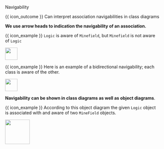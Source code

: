 <span id="title">Navigability</span>

<span id="prereqs"></span>

<span id="outcomes">{{ icon_outcome }} Can interpret association navigabilities in class diagrams</span>

<div id="body">

**We use arrow heads to indication the navigability of an association.**

<box>

{{ icon_example }} `Logic` is aware of `Minefield`, but `Minefield` is not aware of `Logic`

<img src="{{baseUrl}}/uml/classDiagrams/associations/navigability/images/logicMinefield.png" height="40" />

<include src="logic-minefield.md" />

{{ icon_example }} Here is an example of a bidirectional navigability; each class is aware of the other.<p/>
<img src="{{baseUrl}}/uml/classDiagrams/associations/navigability/images/manDog.png" height="40" />

</box>

**Navigability can be shown in class diagrams as well as object diagrams**.

<box>

{{ icon_example }} According to this object diagram the given `Logic` object is associated with and aware of two `MineField` objects.

<img src="{{baseUrl}}/uml/classDiagrams/associations/navigability/images/logicMinefieldObjects.png" height="80" />

</box>


</div>

<div id="extras">
  <include src="exercises.md" />
</div>